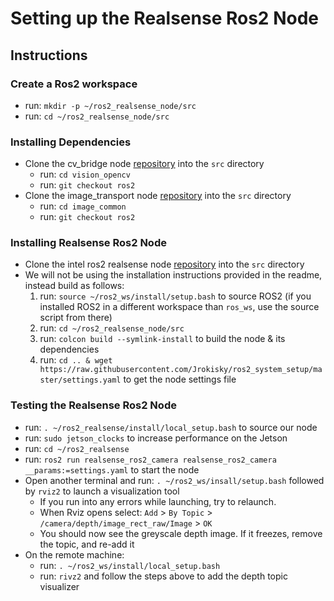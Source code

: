 # Setting up the Realsense Ros2 Node

## Instructions

### Create a Ros2 workspace
  * run: `mkdir -p ~/ros2_realsense_node/src`
  * run: `cd ~/ros2_realsense_node/src`
  
### Installing Dependencies
  * Clone the cv_bridge node [repository][2] into the `src` directory
    * run: `cd vision_opencv`
    * run: `git checkout ros2`
  * Clone the image_transport node [repository][4] into the `src` directory
    * run: `cd image_common`
    * run: `git checkout ros2`
  
### Installing Realsense Ros2 Node
  * Clone the intel ros2 realsense node [repository][1] into the `src` directory
  * We will not be using the installation instructions provided in the readme, instead build as follows:
    1. run: `source ~/ros2_ws/install/setup.bash` to source ROS2 (if you installed ROS2 in a different workspace than `ros_ws`, use the source script from there)
    2. run: `cd ~/ros2_realsense_node/src` 
    3. run: `colcon build --symlink-install` to build the node & its dependencies
    4. run: `cd .. & wget https://raw.githubusercontent.com/Jrokisky/ros2_system_setup/master/settings.yaml` to get the node settings file

### Testing the Realsense Ros2 Node
  * run: `. ~/ros2_realsense/install/local_setup.bash` to source our node
  * run: `sudo jetson_clocks` to increase performance on the Jetson
  * run: `cd ~/ros2_realsense`
  * run: `ros2 run realsense_ros2_camera realsense_ros2_camera __params:=settings.yaml` to start the node
  * Open another terminal and run: `. ~/ros2_ws/insall/setup.bash` followed by `rviz2` to launch a visualization tool
    * If you run into any errors while launching, try to relaunch.
    * When Rviz opens select: `Add` > `By Topic` > `/camera/depth/image_rect_raw/Image` > `OK`
    * You should now see the greyscale depth image. If it freezes, remove the topic, and re-add it
  * On the remote machine:
    * run: `. ~/ros2_ws/install/local_setup.bash`
    * run: `rivz2` and follow the steps above to add the depth topic visualizer

[1]:https://github.com/intel/ros2_intel_realsense.git
[2]:https://github.com/ros-perception/vision_opencv
[3]:https://github.com/ros-perception/vision_opencv/tree/ros2/cv_bridge
[4]:https://github.com/ros-perception/image_common/tree/ros2
